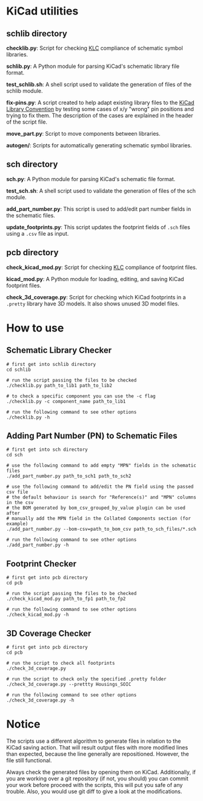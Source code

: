 
KiCad utilities
===============

## schlib directory

**checklib.py**: Script for checking [KLC][] compliance of schematic symbol libraries.

**schlib.py**: A Python module for parsing KiCad's schematic library file format.

**test_schlib.sh**: A shell script used to validate the generation of files of the schlib module.

**fix-pins.py**: A script created to help adapt existing library files to the [KiCad Library Convention][KLC] by testing some cases of x/y "wrong" pin positions and trying to fix them. The description of the cases are explained in the header of the script file.

**move_part.py**: Script to move components between libraries.

**autogen/**: Scripts for automatically generating schematic symbol libraries.

## sch directory

**sch.py**: A Python module for parsing KiCad's schematic file format.

**test_sch.sh**: A shell script used to validate the generation of files of the sch module.

**add_part_number.py**: This script is used to add/edit part number fields in the schematic files.

**update_footprints.py**: This script updates the footprint fields of `.sch` files using a `.csv` file as input.

## pcb directory

**check_kicad_mod.py**: Script for checking [KLC][] compliance of footprint files.

**kicad_mod.py**: A Python module for loading, editing, and saving KiCad footprint files.

**check_3d_coverage.py**: Script for checking which KiCad footprints in a `.pretty` library have 3D models. It also shows unused 3D model files.

[KLC]: http://kicad-pcb.org/libraries/klc/

How to use
==========

## Schematic Library Checker

    # first get into schlib directory
    cd schlib

    # run the script passing the files to be checked
    ./checklib.py path_to_lib1 path_to_lib2

    # to check a specific component you can use the -c flag
    ./checklib.py -c component_name path_to_lib1

    # run the following command to see other options
    ./checklib.py -h

## Adding Part Number (PN) to Schematic Files

    # first get into sch directory
    cd sch

    # use the following command to add empty "MPN" fields in the schematic files
    ./add_part_number.py path_to_sch1 path_to_sch2

    # use the following command to add/edit the PN field using the passed csv file
    # the default behaviour is search for "Reference(s)" and "MPN" columns in the csv
    # the BOM generated by bom_csv_grouped_by_value plugin can be used after
    # manually add the MPN field in the Collated Components section (for example)
    ./add_part_number.py --bom-csv=path_to_bom_csv path_to_sch_files/*.sch

    # run the following command to see other options
    ./add_part_number.py -h


## Footprint Checker

    # first get into pcb directory
    cd pcb

    # run the script passing the files to be checked
    ./check_kicad_mod.py path_to_fp1 path_to_fp2

    # run the following command to see other options
    ./check_kicad_mod.py -h


## 3D Coverage Checker

    # first get into pcb directory
    cd pcb

    # run the script to check all footprints
    ./check_3d_coverage.py

    # run the script to check only the specified .pretty folder
    ./check_3d_coverage.py --prettty Housings_SOIC

    # run the following command to see other options
    ./check_3d_coverage.py -h


Notice
======

The scripts use a different algorithm to generate files in relation to the KiCad saving action. That will result output files with more modified lines than expected, because the line generally are repositioned. However, the file still functional.

Always check the generated files by opening them on KiCad. Additionally, if you are working over a git repository (if not, you should) you can commit your work before proceed with the scripts, this will put you safe of any trouble. Also, you would use git diff to give a look at the modifications.
